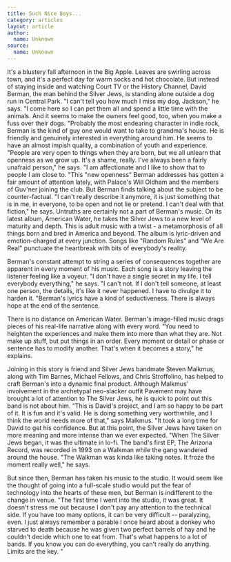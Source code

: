 ```yaml
---
title: Such Nice Boys...
category: articles
layout: article
author: 
  name: Unknown
source:
  name: Unknown
---
```


It's a blustery fall afternoon in the Big Apple. Leaves are swirling across town, and it's a perfect day for warm socks and hot chocolate. But instead of staying inside and watching Court TV or the History Channel, David Berman, the man behind the Silver Jews, is standing alone outside a dog run in Central Park. "I can't tell you how much I miss my dog, Jackson," he says. "I come here so I can pet them all and spend a little time with the animals. And it seems to make the owners feel good, too, when you make a fuss over their dogs. "Probably the most endearing character in indie rock, Berman is the kind of guy one would want to take to grandma's house. He is friendly and genuinely interested in everything around him. He seems to have an almost impish quality, a combination of youth and experience. "People are very open to things when they are born, but we all unlearn that openness as we grow up. It's a shame, really. I've always been a fairly unafraid person," he says. "I am affectionate and I like to show that to people I am close to. "This "new openness" Berman addresses has gotten a fair amount of attention lately, with Palace's Will Oldham and the members of Guv'ner joining the club. But Berman finds talking about the subject to be counter-factual. "I can't really describe it anymore, it is just something that is in me, in everyone, to be open and not lie or pretend. I can't deal with that fiction," he says. Untruths are certainly not a part of Berman's music. On its latest album, American Water, he takes the Silver Jews to a new level of maturity and depth. This is adult music with a twist - a metamorphosis of all things born and bred in America and beyond. The album is lyric-driven and emotion-charged at every junction. Songs like "Random Rules" and "We Are Real" punctuate the heartbreak with bits of everybody's reality.

Berman's constant attempt to string a series of consequences together are apparent in every moment of his music. Each song is a story leaving the listener feeling like a voyeur. "I don't have a single secret in my life. I tell everybody everything," he says. "I can't not. If I don't tell someone, at least one person, the details, it's like it never happened. I have to divulge it to harden it. "Berman's lyrics have a kind of seductiveness. There is always hope at the end of the sentence.

There is no distance on American Water. Berman's image-filled music drags pieces of his real-life narrative along with every word. "You need to heighten the experiences and make them into more than what they are. Not make up stuff, but put things in an order. Every moment or detail or phase or sentence has to modify another. That's when it becomes a story," he explains.

Joining in this story is friend and Silver Jews bandmate Steven Malkmus, along with Tim Barnes, Michael Fellows, and Chris Stroffolino, has helped to craft Berman's into a dynamic final product. Although Malkmus' involvement in the archetypal neo-slacker outfit Pavement may have brought a lot of attention to The Silver Jews, he is quick to point out this band is not about him. "This is David's project, and I am so happy to be part of it. It is fun and it's valid. He is doing something very worthwhile, and I think the world needs more of that," says Malkmus. "It took a long time for David to get his confidence. But at this point, the Silver Jews have taken on more meaning and more intense than we ever expected. "When The Silver Jews began, it was the ultimate in lo-fi. The band's first EP, The Arizona Record, was recorded in 1993 on a Walkman while the gang wandered around the house. "The Walkman was kinda like taking notes. It froze the moment really well," he says.

But since then, Berman has taken his music to the studio. It would seem like the thought of going into a full-scale studio would put the fear of technology into the hearts of these men, but Berman is indifferent to the change in venue. "The first time I went into the studio, it was great. It doesn't stress me out because I don't pay any attention to the technical side. If you have too many options, it can be very difficult -- paralyzing, even. I just always remember a parable I once heard about a donkey who starved to death because he was given two perfect barrels of hay and he couldn't decide which one to eat from. That's what happens to a lot of bands. If you know you can do everything, you can't really do anything. Limits are the key. " 
